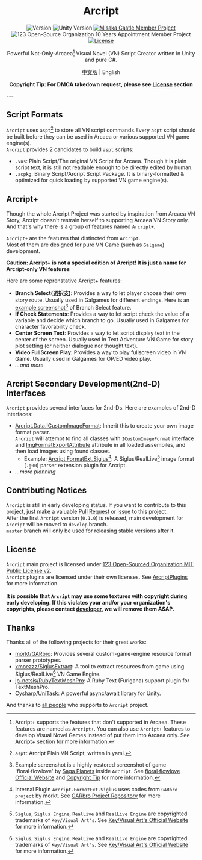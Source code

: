 <center>

# Arcript

<!-- [![Version](https://img.shields.io/github/v/release/Misaka12456/Arcript?display_name=tag)](https://github.com/Misaka12456/Arcript/releases) -->

![Version](https://img.shields.io/badge/Version-0.1.0%28early%20developing%20status%29-blue) ![Unity Version](https://img.shields.io/badge/Unity%20Version-2020.2.1f1-orange)
[![Misaka Castle Member Project](https://img.shields.io/badge/Misaka%20Castle-Memeber%20Project-fuchsia)](https://misakacastle.moe) ![123 Open-Source Organization 10 Years Appointment Member Project](https://img.shields.io/badge/Team123it%2010%20Years%20Appointment-Member%20Project-brightgreen)
[![License](https://img.shields.io/badge/license-Team123it--MIT%202.0-blue)](https://team123it.org/LICENSE.html)

Powerful Not-Only-Arcaea[^2] Visual Novel (VN) Script Creator written in Unity and pure C#.

[中文版](RepoDocs/README_zh.md) | English

**Copyright Tip: For DMCA takedown request, please see [License](#license) section**

</center>
---

## Script Formats

``Arcript`` uses ``aspt``[^3] to store all VN script commands.Every ``aspt`` script should be built before they can be used in Arcaea or various supported VN game engine(s).  
``Arcript`` provides 2 candidates to build ``aspt`` scripts:

- ``.vns``: Plain Script/The original VN Script for Arcaea. Though it is plain script text, it is still not readable enough to be directly edited by human.
- ``.acpkg``: Binary Script/Arcript Script Package. It is binary-formatted & optimized for quick loading by supported VN game engine(s).

## Arcript+

Though the whole Arcript Project was started by inspiration from Arcaea VN Story, Arcript doesn't restrain herself to supporting Arcaea VN Story only.  
And that's why there is a group of features named ``Arcript+``.  

``Arcript+`` are the features that distincted from ``Arcript``.  
Most of them are designed for pure VN Game (such as ``Galgame``) development.  

**Caution: Arcript+ is not a special edition of Arcript! It is just a name for Arcript-only VN features**

Here are some reprenstative Arcript+ features:

- **Branch Select(選択支)**: Provides a way to let player choose their own story route. Usually used in Galgames for different endings. Here is an [example screenshot](https://i.imgur.com/0hzDE5l.png!/%5BArcript%5DArcript+%20Feature%20Preview%20(Branch%20Select))[^4] of Branch Select feature.
- **If Check Statements**: Provides a way to let script check the value of a variable and decide which branch to go. Usually used in Galgames for character favorability check.
- **Center Screen Text**: Provides a way to let script display text in the center of the screen. Usually used in Text Adventure VN Game for story plot setting (or neither dialogue nor thought text).
- **Video FullScreen Play**: Provides a way to play fullscreen video in VN Game. Usually used in Galgames for OP/ED video play.
- *...and more*

## Arcript Secondary Development(2nd-D) Interfaces

``Arcript`` provides several interfaces for 2nd-Ds. Here are examples of 2nd-D interfaces:

- [Arcript.Data.ICustomImageFormat](Assets/Scripts/Data/ICustomImageFormat.cs): Inherit this to create your own image format parser.  
  ``Arcript`` will attempt to find all classes with ``ICustomImageFormat`` interface and [ImgFormatExportAttribute](Assets/Scripts/Data/ImgFormatExportAttribute.cs) attribute in all loaded assembiles, and then load images using found classes.  
  - Example: [Arcript.FormatExt.Siglus](Assets/ArcriptPlugins/Arcript.FormatExt.Siglus)[^5]: A Siglus/RealLive[^6] image format (``.g00``) parser extension plugin for Arcript.
- *...more planning*

## Contributing Notices

``Arcript`` is still in early developing status. If you want to contribute to this project, just make a valuable [Pull Request](https://github.com/Misaka12456/Arcript/pulls) or [Issue](https://github.com/Misaka12456/Arcript/issues) to this project.  
After the first ``Arcript`` version (``0.1.0``) is released, main development for ``Arcript`` will be moved to ``develop`` branch.  
``master`` branch will only be used for releasing stable versions after it.  

## License

``Arcript`` main project is licensed under [123 Open-Sourced Organization MIT Public License v2](https://github.com/Team123it/team123it.github.io/blob/master/LICENSE.html).  
``Arcript`` plugins are licensed under their own licenses. See [ArcriptPlugins](Assets/ArcriptPlugins) for more information.  
<a id="dmcaRelated"></a>  
**It is possible that ``Arcript`` may use some textures with copyright during early developing. If this violates your and/or your organization's copyrights, please contact [developer](mailto:main@misakacastle.moe), we will remove them ASAP.**

## Thanks

Thanks all of the following projects for their great works:

- [morkt/GARbro](https://github.com/morkt/GARbro): Provides several custom-game-engine resource format parser prototypes.
- [xmoezzz/SiglusExtract](https://github.com/xmoezzz/SiglusExtract): A tool to extract resources from game using Siglus/RealLive[^6] VN Game Engine.
- [jp-netsis/RubyTextMeshPro](https://github.com/jp-netsis/RubyTextMeshPro): A Ruby Text (Furigana) support plugin for TextMeshPro.
- [Cysharp/UniTask](https://github.com/Cysharp/UniTask): A powerful async/await library for Unity.

And thanks to [all people](RepoDocs/THANKS.md) who supports to ``Arcript`` project.

<!-- References & Comments -->

[^1]: ``Arcaea`` is a rhythm game developed by Lowiro Limited. See [Arcaea Official Website](https://arcaea.lowiro.com/) for more information.
    
[^2]: Arcript+ supports the features that don't supported in Arcaea. These features are named as ``Arcript+``. You can also use ``Arcript+`` features to develop Visual Novel Games instead of put them into Arcaea only. See [Arcript+](#Arcript+) section for more information.
    
[^3]: ``aspt``: Arcript Plain VN Script, written in yaml.

[^4]: Example screenshot is a highly-restored screenshot of game 'floral·flowlove' by [Saga Planets](https://sagaplanets.product.co.jp/) inside ``Arcript``. See [floral·flowlove Official Website](https://sagaplanets.product.co.jp/works/flowlove/) and [Copyright Tip](#dmcaRelated) for more information.
    
[^5]: Internal Plugin ``Arcript.FormatExt.Siglus`` uses codes from ``GARbro project`` by morkt. See [GARbro Project Repository](https://github.com/morkt/GARbro) for more information.
    
[^6]: ``Siglus``, ``Siglus Engine``, ``RealLive`` and ``RealLive Engine`` are copyrighted trademarks of ``Key/Visual Art's``. See [Key/Visual Art&#39;s Official Website](https://key.visualarts.gr.jp/) for more information.